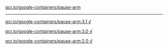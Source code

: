 [gcr.io/google-containers/pause-arm](https://hub.docker.com/r/anjia0532/google-containers.pause-arm/tags/) 

----
[gcr.io/google-containers/pause-arm:3.1 √](https://hub.docker.com/r/anjia0532/google-containers.pause-arm/tags/)

[gcr.io/google-containers/pause-arm:3.0 √](https://hub.docker.com/r/anjia0532/google-containers.pause-arm/tags/)

[gcr.io/google-containers/pause-arm:2.0 √](https://hub.docker.com/r/anjia0532/google-containers.pause-arm/tags/)

